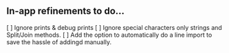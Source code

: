 ## In-app refinements to do...

[ ] Ignore prints & debug prints
[ ] Ignore special characters only strings and Split/Join methods.
[ ] Add the option to automatically do a line import to save the hassle of addingd manually.
